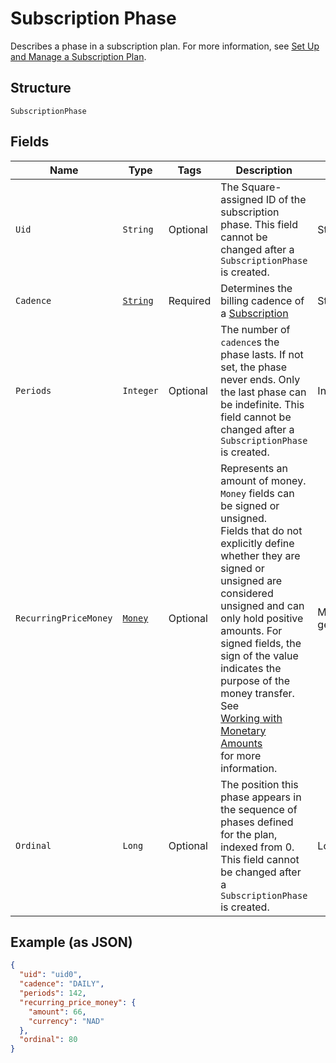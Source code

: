 
# Subscription Phase

Describes a phase in a subscription plan. For more information, see
[Set Up and Manage a Subscription Plan](https://developer.squareup.com/docs/subscriptions-api/setup-plan).

## Structure

`SubscriptionPhase`

## Fields

| Name | Type | Tags | Description | Getter |
|  --- | --- | --- | --- | --- |
| `Uid` | `String` | Optional | The Square-assigned ID of the subscription phase. This field cannot be changed after a `SubscriptionPhase` is created. | String getUid() |
| `Cadence` | [`String`](../../doc/models/subscription-cadence.md) | Required | Determines the billing cadence of a [Subscription](../../doc/models/subscription.md) | String getCadence() |
| `Periods` | `Integer` | Optional | The number of `cadence`s the phase lasts. If not set, the phase never ends. Only the last phase can be indefinite. This field cannot be changed after a `SubscriptionPhase` is created. | Integer getPeriods() |
| `RecurringPriceMoney` | [`Money`](../../doc/models/money.md) | Optional | Represents an amount of money. `Money` fields can be signed or unsigned.<br>Fields that do not explicitly define whether they are signed or unsigned are<br>considered unsigned and can only hold positive amounts. For signed fields, the<br>sign of the value indicates the purpose of the money transfer. See<br>[Working with Monetary Amounts](https://developer.squareup.com/docs/build-basics/working-with-monetary-amounts)<br>for more information. | Money getRecurringPriceMoney() |
| `Ordinal` | `Long` | Optional | The position this phase appears in the sequence of phases defined for the plan, indexed from 0. This field cannot be changed after a `SubscriptionPhase` is created. | Long getOrdinal() |

## Example (as JSON)

```json
{
  "uid": "uid0",
  "cadence": "DAILY",
  "periods": 142,
  "recurring_price_money": {
    "amount": 66,
    "currency": "NAD"
  },
  "ordinal": 80
}
```


